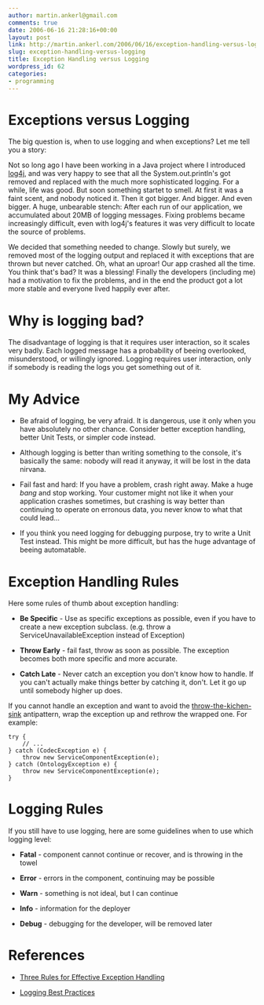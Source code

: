 ```yaml
---
author: martin.ankerl@gmail.com
comments: true
date: 2006-06-16 21:28:16+00:00
layout: post
link: http://martin.ankerl.com/2006/06/16/exception-handling-versus-logging/
slug: exception-handling-versus-logging
title: Exception Handling versus Logging
wordpress_id: 62
categories:
- programming
---
```


# Exceptions versus Logging


The big question is, when to use logging and when exceptions? Let me tell you a story:

Not so long ago I have been working in a Java project where I introduced [log4j](http://logging.apache.org/log4j/docs/), and was very happy to see that all the System.out.println's got removed and replaced with the much more sophisticated logging. For a while, life was good. But soon something startet to smell. At first it was a faint scent, and nobody noticed it. Then it got bigger. And bigger. And even bigger. <!-- more -->
A huge, unbearable stench: After each run of our application, we accumulated about 20MB of logging messages. Fixing problems became increasingly difficult, even with log4j's features it was very difficult to locate the source of problems.

We decided that something needed to change. Slowly but surely, we removed most of the logging output and replaced it with exceptions that are thrown but never catched. Oh, what an uproar! Our app crashed all the time. You think that's bad? It was a blessing! Finally the developers (including me) had a motivation to fix the problems, and in the end the product got a lot more stable and everyone lived happily ever after.



# Why is logging bad?


The disadvantage of logging is that it requires user interaction, so it scales very badly. Each logged message has a probability of beeing overlooked, misunderstood, or willingly ignored. Logging requires user interaction, only if somebody is reading the logs you get something out of it.





# My Advice






  * Be afraid of logging, be very afraid. It is dangerous, use it only when you have absolutely no other chance. Consider better exception handling, better Unit Tests, or simpler code instead.


  * Although logging is better than writing something to the console, it's basically the same: nobody will read it anyway, it will be lost in the data nirvana.


  * Fail fast and hard: If you have a problem, crash right away. Make a huge *bang* and stop working. Your customer might not like it when your application crashes sometimes, but crashing is way better than continuing to operate on erronous data, you never know to what that could lead...


  * If you think you need logging for debugging purpose, try to write a Unit Test instead. This might be more difficult, but has the huge advantage of beeing automatable.






# Exception Handling Rules


Here some rules of thumb about exception handling:





  * **Be Specific** - Use as specific exceptions as possible, even if you have to create a new exception subclass. (e.g. throw a ServiceUnavailableException instead of Exception)


  * **Throw Early** - fail fast, throw as soon as possible. The exception becomes both more specific and more accurate.

  * **Catch Late** - Never catch an exception you don't know how to handle. If you can't actually make things better by catching it, don't. Let it go up until somebody higher up does.



If you cannot handle an exception and want to avoid the [throw-the-kichen-sink](http://today.java.net/pub/a/today/2006/04/06/exception-handling-antipatterns.html) antipattern, wrap the exception up and rethrow the wrapped one. For example:


    
    try {
        // ...
    } catch (CodecException e) {
        throw new ServiceComponentException(e);
    } catch (OntologyException e) {
        throw new ServiceComponentException(e);
    }






# Logging Rules


If you still have to use logging, here are some guidelines when to use which logging level:




  * **Fatal** - component cannot continue or recover, and is throwing in the towel


  * **Error** - errors in the component, continuing may be possible


  * **Warn** - something is not ideal, but I can continue


  * **Info** - information for the deployer


  * **Debug** - debugging for the developer, will be removed later








# References






  * [Three Rules for Effective Exception Handling](http://today.java.net/pub/a/today/2003/12/04/exceptions.html)


  * [Logging Best Practices](http://www.ja-sig.org/wiki/display/UPC/LoggingBestPractices)


